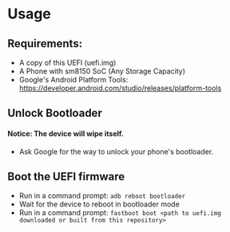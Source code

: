 # Usage

## Requirements:

- A copy of this UEFI (uefi.img)
- A Phone with sm8150 SoC (Any Storage Capacity)
- Google's Android Platform Tools: https://developer.android.com/studio/releases/platform-tools

## Unlock Bootloader
#### Notice: The device will wipe itself.

- Ask Google for the way to unlock your phone's bootloader.

## Boot the UEFI firmware

- Run in a command prompt: ```adb reboot bootloader```
- Wait for the device to reboot in bootloader mode
- Run in a command prompt: ```fastboot boot <path to uefi.img downloaded or built from this repository>```
